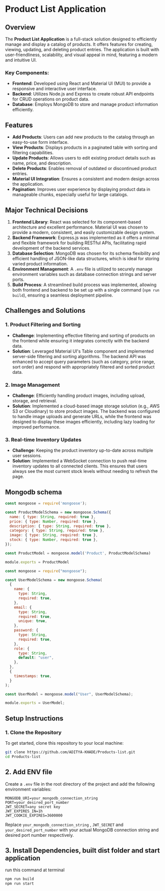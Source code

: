# Product List Application

## Overview

The **Product List Application** is a full-stack solution designed to efficiently manage and display a catalog of products. It offers features for creating, viewing, updating, and deleting product entries. The application is built with user-friendliness, scalability, and visual appeal in mind, featuring a modern and intuitive UI.

### Key Components:
- **Frontend**: Developed using React and Material UI (MUI) to provide a responsive and interactive user interface.
- **Backend**: Utilizes Node.js and Express to create robust API endpoints for CRUD operations on product data.
- **Database**: Employs MongoDB to store and manage product information efficiently.

## Features
- **Add Products**: Users can add new products to the catalog through an easy-to-use form interface.
- **View Products**: Displays products in a paginated table with sorting and filtering capabilities.
- **Update Products**: Allows users to edit existing product details such as name, price, and description.
- **Delete Products**: Enables removal of outdated or discontinued product entries.
- **Material UI Integration**: Ensures a consistent and modern design across the application.
- **Pagination**: Improves user experience by displaying product data in manageable chunks, especially useful for large catalogs.

## Major Technical Decisions

1. **Frontend Library**: React was selected for its component-based architecture and excellent performance. Material UI was chosen to provide a modern, consistent, and easily customizable design system.
2. **Backend Framework**: Express.js was implemented as it offers a minimal and flexible framework for building RESTful APIs, facilitating rapid development of the backend services.
3. **Database Selection**: MongoDB was chosen for its schema flexibility and efficient handling of JSON-like data structures, which is ideal for storing varied product information.
4. **Environment Management**: A `.env` file is utilized to securely manage environment variables such as database connection strings and server ports.
5. **Build Process**: A streamlined build process was implemented, allowing both frontend and backend to be set up with a single command (`npm run build`), ensuring a seamless deployment pipeline.

## Challenges and Solutions

### 1. Product Filtering and Sorting
- **Challenge**: Implementing effective filtering and sorting of products on the frontend while ensuring it integrates correctly with the backend data.
- **Solution**: Leveraged Material UI's Table component and implemented server-side filtering and sorting algorithms. The backend API was enhanced to accept query parameters (such as category, price range, sort order) and respond with appropriately filtered and sorted product data.

### 2. Image Management
- **Challenge**: Efficiently handling product images, including upload, storage, and retrieval.
- **Solution**: Implemented a cloud-based image storage solution (e.g., AWS S3 or Cloudinary) to store product images. The backend was configured to handle image uploads and generate URLs, while the frontend was designed to display these images efficiently, including lazy loading for improved performance.

### 3. Real-time Inventory Updates
- **Challenge**: Keeping the product inventory up-to-date across multiple user sessions.
- **Solution**: Implemented a WebSocket connection to push real-time inventory updates to all connected clients. This ensures that users always see the most current stock levels without needing to refresh the page.


## Mongodb schema
```javascript
const mongoose = require('mongoose');

const ProductModelSchema = new mongoose.Schema({
  name: { type: String, required: true },
  price: { type: Number, required: true },
  description: { type: String, required: true },
  category: { type: String, required: true },
  image: { type: String, required: true },
  stock: { type: Number, required: true },
});

const ProductModel = mongoose.model('Product', ProductModelSchema)

module.exports = ProductModel

```

```javascript
const mongoose = require("mongoose");

const UserModelSchema = new mongoose.Schema(
  {
    name: {
      type: String,
      required: true,
    },
    email: {
      type: String,
      required: true,
      unique: true,
    },
    password: {
      type: String,
      required: true,
    },
    role: {
      type: String,
      default: "user",
    },
  },
  {
    timestamps: true,
  }
);

const UserModel = mongoose.model("User", UserModelSchema);

module.exports = UserModel;


```



## Setup Instructions

### 1. Clone the Repository

To get started, clone this repository to your local machine:

```bash
git clone https://github.com/ADITYA-KHADE/Products-list.git
cd Products-list
```

## 2. Add ENV file 

Create a `.env` file in the root directory of the project and  add the following environment variables:

```plaintext
MONGODB_URI=your_mongodb_connection_string
PORT=your_desired_port_number
JWT_SECRET=any secret key
JWT_EXPIRES_IN=1h
JWT_COOKIE_EXPIRES=3600000

```

Replace `your_mongodb_connection_string` , `JWT_SECRET` and `your_desired_port_number` with your actual MongoDB connection string and desired port number respectively.

## 3. Install Dependencies, built dist folder and start application

run this command at terminal

```bash
npm run build
npm run start
```
